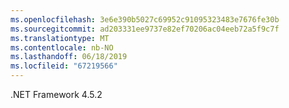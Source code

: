```yaml
---
ms.openlocfilehash: 3e6e390b5027c69952c91095323483e7676fe30b
ms.sourcegitcommit: ad203331ee9737e82ef70206ac04eeb72a5f9c7f
ms.translationtype: MT
ms.contentlocale: nb-NO
ms.lasthandoff: 06/18/2019
ms.locfileid: "67219566"
---
```

.NET Framework 4.5.2